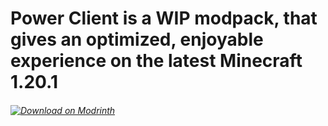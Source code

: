 # Power Client is a WIP modpack, that gives an optimized, enjoyable experience on the latest Minecraft 1.20.1

###### [![Download on Modrinth](https://pbs.twimg.com/tweet_video_thumb/FqU42X5XgAAGk8f.jpg "Download on Modrinth")](https://modrinth.com/modpack/power "Download on Modrinth")
